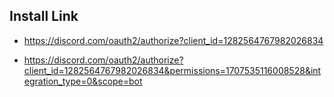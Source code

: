 ﻿## Install Link
* https://discord.com/oauth2/authorize?client_id=1282564767982026834

* https://discord.com/oauth2/authorize?client_id=1282564767982026834&permissions=1707535116008528&integration_type=0&scope=bot